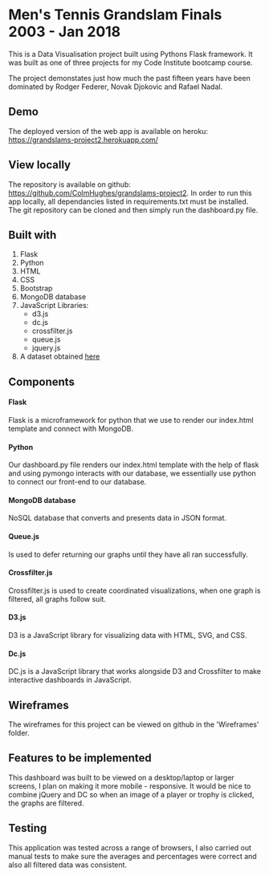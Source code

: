 # Men's Tennis Grandslam Finals 2003 - Jan 2018
This is a Data Visualisation project built using Pythons Flask framework.
It was built as one of three projects for my Code Institute bootcamp course. 

The project demonstates just how much the past fifteen years have been dominated by Rodger Federer,
Novak Djokovic and Rafael Nadal.

## Demo
The deployed version of the web app is available on heroku: https://grandslams-project2.herokuapp.com/

## View locally
The repository is available on github: https://github.com/ColmHughes/grandslams-project2. In order to run this app locally, all dependancies 
listed in requirements.txt must be installed. The git repository can be cloned and then simply run the dashboard.py file.

## Built with 
1. Flask 
2. Python
2. HTML
3. CSS
4. Bootstrap
5. MongoDB database
6. JavaScript Libraries:
    * d3.js
    * dc.js
    * crossfilter.js
    * queue.js
    * jquery.js
7. A dataset obtained [here](https://www.kaggle.com/jordangoblet/atp-tour-20002016/version/2)



## Components

#### Flask
Flask is a microframework for python that we use to render our index.html template and connect with MongoDB.

#### Python
Our dashboard.py file renders our index.html template with the help of flask and using pymongo interacts with our database, 
we essentially use python to connect our front-end to our database.

#### MongoDB database
NoSQL database that converts and presents data in JSON format.  

#### Queue.js
Is used to defer returning our graphs until they have all ran successfully.

#### Crossfilter.js
Crossfilter.js is used to create coordinated visualizations, when one graph is filtered, all graphs follow suit.

#### D3.js
D3 is a JavaScript library for visualizing data with HTML, SVG, and CSS.

#### Dc.js
DC.js is a JavaScript library that works alongside D3 and Crossfilter to make interactive dashboards in JavaScript.


## Wireframes
The wireframes for this project can be viewed on github in the 'Wireframes' folder.

## Features to be implemented
This dashboard was built to be viewed on a desktop/laptop or larger screens, I plan on making it more mobile - responsive.
It would be nice to combine jQuery and DC so when an image of a player or trophy is clicked, the graphs are filtered.

## Testing
This application was tested across a range of browsers, I also carried out manual tests to make sure the averages and percentages were
correct and also all filtered data was consistent.




